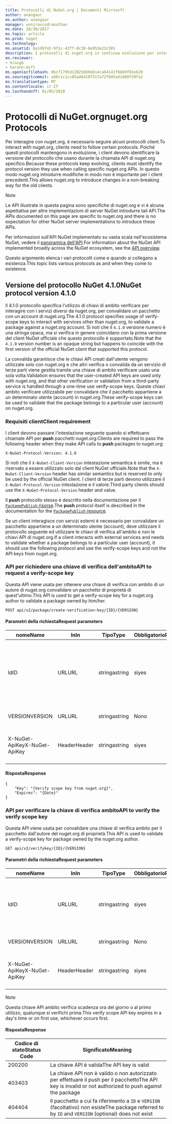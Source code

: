 ```yaml
---
title: Protocolli di NuGet.org | Documenti Microsoft
author: anangaur
ms.author: anangaur
manager: unniravindranathan
ms.date: 10/30/2017
ms.topic: article
ms.prod: nuget
ms.technology: 
ms.assetid: ba1d9742-9f1c-42ff-8c30-8e953e23c501
description: I protocolli di nuget.org in continua evoluzione per interagire con i client NuGet.
ms.reviewer:
- kraigb
- karann-msft
ms.openlocfilehash: 0bc71795d120256b9eb14ca64141f0b69f01e620
ms.sourcegitcommit: a40c1c1cc05a46410f317a72f695ad1d80f39fa2
ms.translationtype: MT
ms.contentlocale: it-IT
ms.lasthandoff: 01/05/2018
---
```

# <a name="nugetorg-protocols"></a><span data-ttu-id="0bef6-103">Protocolli di NuGet.org</span><span class="sxs-lookup"><span data-stu-id="0bef6-103">nuget.org Protocols</span></span>

<span data-ttu-id="0bef6-104">Per interagire con nuget.org, è necessario seguire alcuni protocolli client.</span><span class="sxs-lookup"><span data-stu-id="0bef6-104">To interact with nuget.org, clients need to follow certain protocols.</span></span> <span data-ttu-id="0bef6-105">Poiché questi protocolli mantengono in evoluzione, i client devono identificare la versione del protocollo che usano durante la chiamata API di nuget.org specifico.</span><span class="sxs-lookup"><span data-stu-id="0bef6-105">Because these protocols keep evolving, clients must identify the protocol version they use when calling specific nuget.org APIs.</span></span> <span data-ttu-id="0bef6-106">In questo modo nuget.org introdurre modifiche in modo non è importante per i client precedenti.</span><span class="sxs-lookup"><span data-stu-id="0bef6-106">This allows nuget.org to introduce changes in a non-breaking way for the old clients.</span></span>

> [!Note]
> <span data-ttu-id="0bef6-107">Le API illustrate in questa pagina sono specifiche di nuget.org e vi è alcuna aspettativa per altre implementazioni di server NuGet introdurre tali API.</span><span class="sxs-lookup"><span data-stu-id="0bef6-107">The APIs documented on this page are specific to nuget.org and there is no expectation for other NuGet server implementations to introduce these APIs.</span></span> 

<span data-ttu-id="0bef6-108">Per informazioni sull'API NuGet implementato su vasta scala nell'ecosistema NuGet, vedere il [panoramica dell'API](overview.md).</span><span class="sxs-lookup"><span data-stu-id="0bef6-108">For information about the NuGet API implemented broadly across the NuGet ecosystem, see the [API overview](overview.md).</span></span>

<span data-ttu-id="0bef6-109">Questo argomento elenca i vari protocolli come e quando si collegano a esistenza.</span><span class="sxs-lookup"><span data-stu-id="0bef6-109">This topic lists various protocols as and when they come to existence.</span></span>

## <a name="nuget-protocol-version-410"></a><span data-ttu-id="0bef6-110">Versione del protocollo NuGet 4.1.0</span><span class="sxs-lookup"><span data-stu-id="0bef6-110">NuGet protocol version 4.1.0</span></span>

<span data-ttu-id="0bef6-111">Il 4.1.0 protocollo specifica l'utilizzo di chiavi di ambito verificare per interagire con i servizi diversi da nuget.org, per convalidare un pacchetto con un account di nuget.org.</span><span class="sxs-lookup"><span data-stu-id="0bef6-111">The 4.1.0 protocol specifies usage of verify-scope keys to interact with services other than nuget.org, to validate a package against a nuget.org account.</span></span> <span data-ttu-id="0bef6-112">Si noti che il `4.1.0` versione numero è una stringa opaca, ma si verifica in genere coincidano con la prima versione del client NuGet ufficiale che questo protocollo è supportato.</span><span class="sxs-lookup"><span data-stu-id="0bef6-112">Note that the `4.1.0` version number is an opaque string but happens to coincide with the first version of the official NuGet client that supported this protocol.</span></span>

<span data-ttu-id="0bef6-113">La convalida garantisce che le chiavi API creati dall'utente vengono utilizzate solo con nuget.org e che altri verifica o convalida da un servizio di terze parti viene gestita tramite una chiave di ambito verificare usato una sola volta.</span><span class="sxs-lookup"><span data-stu-id="0bef6-113">Validation ensures that the user-created API keys are used only with nuget.org, and that other verification or validation from a third-party service is handled through a one-time use verify-scope keys.</span></span> <span data-ttu-id="0bef6-114">Queste chiavi ambito verificare utilizzabile per convalidare che il pacchetto appartiene a un determinato utente (account) in nuget.org.</span><span class="sxs-lookup"><span data-stu-id="0bef6-114">These verify-scope keys can be used to validate that the package belongs to a particular user (account) on nuget.org.</span></span>

### <a name="client-requirement"></a><span data-ttu-id="0bef6-115">Requisiti client</span><span class="sxs-lookup"><span data-stu-id="0bef6-115">Client requirement</span></span>

<span data-ttu-id="0bef6-116">I client devono passare l'intestazione seguente quando si effettuano chiamate API per **push** pacchetti nuget.org:</span><span class="sxs-lookup"><span data-stu-id="0bef6-116">Clients are required to pass the following header when they make API calls to **push** packages to nuget.org:</span></span>

```
X-NuGet-Protocol-Version: 4.1.0
```

<span data-ttu-id="0bef6-117">Si noti che il `X-NuGet-Client-Version` intestazione semantica è simile, ma è riservato a essere utilizzato solo dal client NuGet ufficiale.</span><span class="sxs-lookup"><span data-stu-id="0bef6-117">Note that the `X-NuGet-Client-Version` header has similar semantics but is reserved to only be used by the official NuGet client.</span></span> <span data-ttu-id="0bef6-118">I client di terze parti devono utilizzare il `X-NuGet-Protocol-Version` intestazione e il valore.</span><span class="sxs-lookup"><span data-stu-id="0bef6-118">Third party clients should use the `X-NuGet-Protocol-Version` header and value.</span></span>

<span data-ttu-id="0bef6-119">Il **push** protocollo stesso è descritto nella documentazione per il [ `PackagePublish` risorse](package-publish-resource.md).</span><span class="sxs-lookup"><span data-stu-id="0bef6-119">The **push** protocol itself is described in the documentation for the [`PackagePublish` resource](package-publish-resource.md).</span></span>

<span data-ttu-id="0bef6-120">Se un client interagisce con servizi esterni è necessario per convalidare un pacchetto appartiene a un determinato utente (account), deve utilizzare il protocollo seguente ed utilizzare le chiavi di verifica all'ambito e non le chiavi API di nuget.org.</span><span class="sxs-lookup"><span data-stu-id="0bef6-120">If a client interacts with external services and needs to validate whether a package belongs to a particular user (account), it should use the following protocol and use the verify-scope keys and not the API keys from nuget.org.</span></span>

### <a name="api-to-request-a-verify-scope-key"></a><span data-ttu-id="0bef6-121">API per richiedere una chiave di verifica dell'ambito</span><span class="sxs-lookup"><span data-stu-id="0bef6-121">API to request a verify-scope key</span></span>

<span data-ttu-id="0bef6-122">Questa API viene usata per ottenere una chiave di verifica con ambito di un autore di nuget.org convalidare un pacchetto di proprietà di quest'ultimo.</span><span class="sxs-lookup"><span data-stu-id="0bef6-122">This API is used to get a verify-scope key for a nuget.org author to validate a package owned by him/her.</span></span>

```
POST api/v2/package/create-verification-key/{ID}/{VERSION}
```

#### <a name="request-parameters"></a><span data-ttu-id="0bef6-123">Parametri della richiesta</span><span class="sxs-lookup"><span data-stu-id="0bef6-123">Request parameters</span></span>

<span data-ttu-id="0bef6-124">nome</span><span class="sxs-lookup"><span data-stu-id="0bef6-124">Name</span></span>           | <span data-ttu-id="0bef6-125">In</span><span class="sxs-lookup"><span data-stu-id="0bef6-125">In</span></span>     | <span data-ttu-id="0bef6-126">Tipo</span><span class="sxs-lookup"><span data-stu-id="0bef6-126">Type</span></span>   | <span data-ttu-id="0bef6-127">Obbligatorio</span><span class="sxs-lookup"><span data-stu-id="0bef6-127">Required</span></span> | <span data-ttu-id="0bef6-128">Note</span><span class="sxs-lookup"><span data-stu-id="0bef6-128">Notes</span></span>
-------------- | ------ | ------ | -------- | -----
<span data-ttu-id="0bef6-129">Id</span><span class="sxs-lookup"><span data-stu-id="0bef6-129">ID</span></span>             | <span data-ttu-id="0bef6-130">URL</span><span class="sxs-lookup"><span data-stu-id="0bef6-130">URL</span></span>    | <span data-ttu-id="0bef6-131">stringa</span><span class="sxs-lookup"><span data-stu-id="0bef6-131">string</span></span> | <span data-ttu-id="0bef6-132">sì</span><span class="sxs-lookup"><span data-stu-id="0bef6-132">yes</span></span>      | <span data-ttu-id="0bef6-133">Identidier il pacchetto per il quale viene richiesta la chiave di verifica ambito</span><span class="sxs-lookup"><span data-stu-id="0bef6-133">The package identidier for which the verify scope key is requested</span></span>
<span data-ttu-id="0bef6-134">VERSION</span><span class="sxs-lookup"><span data-stu-id="0bef6-134">VERSION</span></span>        | <span data-ttu-id="0bef6-135">URL</span><span class="sxs-lookup"><span data-stu-id="0bef6-135">URL</span></span>    | <span data-ttu-id="0bef6-136">stringa</span><span class="sxs-lookup"><span data-stu-id="0bef6-136">string</span></span> | <span data-ttu-id="0bef6-137">No</span><span class="sxs-lookup"><span data-stu-id="0bef6-137">no</span></span>       | <span data-ttu-id="0bef6-138">La versione del pacchetto</span><span class="sxs-lookup"><span data-stu-id="0bef6-138">The package version</span></span>
<span data-ttu-id="0bef6-139">X-NuGet-ApiKey</span><span class="sxs-lookup"><span data-stu-id="0bef6-139">X-NuGet-ApiKey</span></span> | <span data-ttu-id="0bef6-140">Header</span><span class="sxs-lookup"><span data-stu-id="0bef6-140">Header</span></span> | <span data-ttu-id="0bef6-141">stringa</span><span class="sxs-lookup"><span data-stu-id="0bef6-141">string</span></span> | <span data-ttu-id="0bef6-142">sì</span><span class="sxs-lookup"><span data-stu-id="0bef6-142">yes</span></span>      | <span data-ttu-id="0bef6-143">Ad esempio, `X-NuGet-ApiKey: {USER_API_KEY}`.</span><span class="sxs-lookup"><span data-stu-id="0bef6-143">For example, `X-NuGet-ApiKey: {USER_API_KEY}`</span></span>

#### <a name="response"></a><span data-ttu-id="0bef6-144">Risposta</span><span class="sxs-lookup"><span data-stu-id="0bef6-144">Response</span></span>

```
{
    "Key": "{Verify scope key from nuget.org}",
    "Expires": "{Date}"
}
```

### <a name="api-to-verify-the-verify-scope-key"></a><span data-ttu-id="0bef6-145">API per verificare la chiave di verifica ambito</span><span class="sxs-lookup"><span data-stu-id="0bef6-145">API to verify the verify scope key</span></span>

<span data-ttu-id="0bef6-146">Questa API viene usata per convalidare una chiave di verifica ambito per il pacchetto dall'autore del nuget.org di proprietà.</span><span class="sxs-lookup"><span data-stu-id="0bef6-146">This API is used to validate a verify-scope key for package owned by the nuget.org author.</span></span>

```
GET api/v2/verifykey/{ID}/{VERSION}
```

#### <a name="request-parameters"></a><span data-ttu-id="0bef6-147">Parametri della richiesta</span><span class="sxs-lookup"><span data-stu-id="0bef6-147">Request parameters</span></span>

<span data-ttu-id="0bef6-148">nome</span><span class="sxs-lookup"><span data-stu-id="0bef6-148">Name</span></span>           | <span data-ttu-id="0bef6-149">In</span><span class="sxs-lookup"><span data-stu-id="0bef6-149">In</span></span>     | <span data-ttu-id="0bef6-150">Tipo</span><span class="sxs-lookup"><span data-stu-id="0bef6-150">Type</span></span>   | <span data-ttu-id="0bef6-151">Obbligatorio</span><span class="sxs-lookup"><span data-stu-id="0bef6-151">Required</span></span> | <span data-ttu-id="0bef6-152">Note</span><span class="sxs-lookup"><span data-stu-id="0bef6-152">Notes</span></span>
-------------  | ------ | ------ | -------- | -----
<span data-ttu-id="0bef6-153">Id</span><span class="sxs-lookup"><span data-stu-id="0bef6-153">ID</span></span>             | <span data-ttu-id="0bef6-154">URL</span><span class="sxs-lookup"><span data-stu-id="0bef6-154">URL</span></span>    | <span data-ttu-id="0bef6-155">stringa</span><span class="sxs-lookup"><span data-stu-id="0bef6-155">string</span></span> | <span data-ttu-id="0bef6-156">sì</span><span class="sxs-lookup"><span data-stu-id="0bef6-156">yes</span></span>      | <span data-ttu-id="0bef6-157">L'identificatore del pacchetto per il quale viene richiesta la chiave di verifica ambito</span><span class="sxs-lookup"><span data-stu-id="0bef6-157">The package identifier for which the verify scope key is requested</span></span>
<span data-ttu-id="0bef6-158">VERSION</span><span class="sxs-lookup"><span data-stu-id="0bef6-158">VERSION</span></span>        | <span data-ttu-id="0bef6-159">URL</span><span class="sxs-lookup"><span data-stu-id="0bef6-159">URL</span></span>    | <span data-ttu-id="0bef6-160">stringa</span><span class="sxs-lookup"><span data-stu-id="0bef6-160">string</span></span> | <span data-ttu-id="0bef6-161">No</span><span class="sxs-lookup"><span data-stu-id="0bef6-161">no</span></span>       | <span data-ttu-id="0bef6-162">La versione del pacchetto</span><span class="sxs-lookup"><span data-stu-id="0bef6-162">The package version</span></span>
<span data-ttu-id="0bef6-163">X-NuGet-ApiKey</span><span class="sxs-lookup"><span data-stu-id="0bef6-163">X-NuGet-ApiKey</span></span> | <span data-ttu-id="0bef6-164">Header</span><span class="sxs-lookup"><span data-stu-id="0bef6-164">Header</span></span> | <span data-ttu-id="0bef6-165">stringa</span><span class="sxs-lookup"><span data-stu-id="0bef6-165">string</span></span> | <span data-ttu-id="0bef6-166">sì</span><span class="sxs-lookup"><span data-stu-id="0bef6-166">yes</span></span>      | <span data-ttu-id="0bef6-167">Ad esempio, `X-NuGet-ApiKey: {VERIFY_SCOPE_KEY}`.</span><span class="sxs-lookup"><span data-stu-id="0bef6-167">For example, `X-NuGet-ApiKey: {VERIFY_SCOPE_KEY}`</span></span>

> [!Note]
> <span data-ttu-id="0bef6-168">Questa chiave API ambito verifica scadenza ora del giorno o al primo utilizzo, qualunque si verifichi prima.</span><span class="sxs-lookup"><span data-stu-id="0bef6-168">This verify scope API key expires in a day's time or on first use, whichever occurs first.</span></span>

#### <a name="response"></a><span data-ttu-id="0bef6-169">Risposta</span><span class="sxs-lookup"><span data-stu-id="0bef6-169">Response</span></span>

<span data-ttu-id="0bef6-170">Codice di stato</span><span class="sxs-lookup"><span data-stu-id="0bef6-170">Status Code</span></span> | <span data-ttu-id="0bef6-171">Significato</span><span class="sxs-lookup"><span data-stu-id="0bef6-171">Meaning</span></span>
----------- | -------
<span data-ttu-id="0bef6-172">200</span><span class="sxs-lookup"><span data-stu-id="0bef6-172">200</span></span>         | <span data-ttu-id="0bef6-173">La chiave API è valida</span><span class="sxs-lookup"><span data-stu-id="0bef6-173">The API key is valid</span></span>
<span data-ttu-id="0bef6-174">403</span><span class="sxs-lookup"><span data-stu-id="0bef6-174">403</span></span>         | <span data-ttu-id="0bef6-175">La chiave API non è valido o non autorizzato per effettuare il push per il pacchetto</span><span class="sxs-lookup"><span data-stu-id="0bef6-175">The API key is invalid or not authorized to push against the package</span></span>
<span data-ttu-id="0bef6-176">404</span><span class="sxs-lookup"><span data-stu-id="0bef6-176">404</span></span>         | <span data-ttu-id="0bef6-177">Il pacchetto a cui fa riferimento a `ID` e `VERSION` (facoltativo) non esiste</span><span class="sxs-lookup"><span data-stu-id="0bef6-177">The package referred to by `ID` and `VERSION` (optional) does not exist</span></span>
